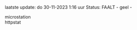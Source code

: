 laatste update: 
do 30-11-2023  1:16   uur 
Status: FAALT - geel - 
<div class="service Y">microstation</div><div class="service Y">httpstat</div>